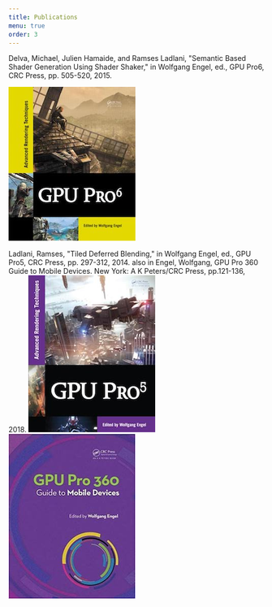 ```yaml
---
title: Publications
menu: true
order: 3
---
```


Delva, Michael, Julien Hamaide, and Ramses Ladlani, "Semantic Based Shader Generation Using Shader Shaker," in Wolfgang Engel, ed., GPU Pro6, CRC Press, pp. 505-520, 2015. 

[![GPU Pro 6](assets/img/publications/gpupro6.jpg)]( https://smile.amazon.com/GPU-Pro-Advanced-Rendering-Techniques/dp/1482264617)

Ladlani, Ramses, "Tiled Deferred Blending," in Wolfgang Engel, ed., GPU Pro5, CRC Press, pp. 297-312, 2014. 
also in Engel, Wolfgang, GPU Pro 360 Guide to Mobile Devices. New York: A K Peters/CRC Press, pp.121-136, 2018.
[![GPU Pro 5](assets/img/publications/gpupro5.jpg)]( https://smile.amazon.com/GPU-Pro-Advanced-Rendering-Techniques/dp/1482208636)
[![GPU Pro 360](assets/img/publications/gpupro360.jpg)]( https://smile.amazon.com/GPU-Pro-Guide-Mobile-Devices/dp/0815352816)
